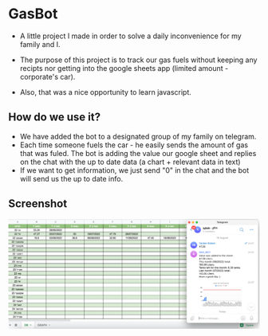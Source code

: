 
# GasBot

* A little project I made in order to solve a daily inconvenience
    for my family and I. 
    
* The purpose of this project is to track our gas fuels without 
    keeping any recipts nor getting into the google sheets app (limited amount -
    corporate's car).

* Also, that was a nice opportunity to learn javascript.


## How do we use it?

* We have added the bot to a designated group of my family on
    telegram.
* Each time someone fuels the car - he easily sends the
    amount of gas that was fuled.
    The bot is adding the value our google sheet and replies on
    the chat with the up to date data (a chart + relevant data in text)
* If we want to get information, we just send "0" in the chat 
    and the bot will send us the up to date info.



## Screenshot

![App Screenshot](https://raw.githubusercontent.com/Yardenrsk/GasSheetBot/3227758623311975c187a8fef8e723a7a1354fec/GasBot%20screenshot.jpg)

